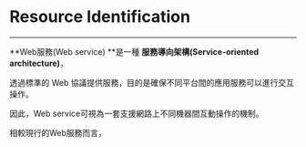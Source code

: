# Resource Identification

---

**Web服務\(Web service\) **是一種 **服務導向架構\(Service-oriented architecture\)**，

透過標準的 Web 協議提供服務，目的是確保不同平台間的應用服務可以進行交互操作。

因此，Web service可視為一套支援網路上不同機器間互動操作的機制。

相較現行的Web服務而言，

